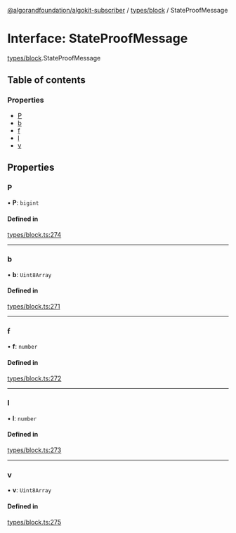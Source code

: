 [@algorandfoundation/algokit-subscriber](../README.md) / [types/block](../modules/types_block.md) / StateProofMessage

# Interface: StateProofMessage

[types/block](../modules/types_block.md).StateProofMessage

## Table of contents

### Properties

- [P](types_block.StateProofMessage.md#p)
- [b](types_block.StateProofMessage.md#b)
- [f](types_block.StateProofMessage.md#f)
- [l](types_block.StateProofMessage.md#l)
- [v](types_block.StateProofMessage.md#v)

## Properties

### P

• **P**: `bigint`

#### Defined in

[types/block.ts:274](https://github.com/algorandfoundation/algokit-subscriber-ts/blob/main/src/types/block.ts#L274)

___

### b

• **b**: `Uint8Array`

#### Defined in

[types/block.ts:271](https://github.com/algorandfoundation/algokit-subscriber-ts/blob/main/src/types/block.ts#L271)

___

### f

• **f**: `number`

#### Defined in

[types/block.ts:272](https://github.com/algorandfoundation/algokit-subscriber-ts/blob/main/src/types/block.ts#L272)

___

### l

• **l**: `number`

#### Defined in

[types/block.ts:273](https://github.com/algorandfoundation/algokit-subscriber-ts/blob/main/src/types/block.ts#L273)

___

### v

• **v**: `Uint8Array`

#### Defined in

[types/block.ts:275](https://github.com/algorandfoundation/algokit-subscriber-ts/blob/main/src/types/block.ts#L275)
